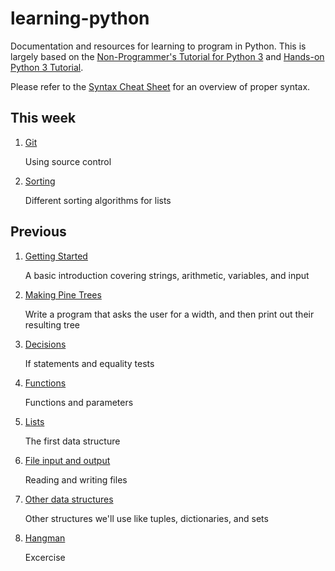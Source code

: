# learning-python

Documentation and resources for learning to program in Python. This is largely based on the [Non-Programmer's Tutorial for Python 3](https://en.wikibooks.org/wiki/Non-Programmer%27s_Tutorial_for_Python_3) and [Hands-on Python 3 Tutorial](http://anh.cs.luc.edu/python/hands-on/3.1/handsonHtml/index.html).

Please refer to the [Syntax Cheat Sheet](./Syntax.md) for an overview of proper syntax.

## This week

1. [Git](./2019-11-25/Git.md)

    Using source control

1. [Sorting](./2019-11-25/Sorting.md)

    Different sorting algorithms for lists

## Previous

1. [Getting Started](./2019-09-09/GettingStarted.md)

    A basic introduction covering strings, arithmetic, variables, and input

1. [Making Pine Trees](./2019-09-16/PineTrees.md)

    Write a program that asks the user for a width, and then print out their resulting tree

1. [Decisions](./2019-09-23/Decisions.md)

    If statements and equality tests

1. [Functions](./2019-09-23/Functions.md)

    Functions and parameters

1. [Lists](./2019-09-30/Lists.md)

    The first data structure

1. [File input and output](./2019-11-04/FileIO.md)

    Reading and writing files

1. [Other data structures](./2019-11-04/DataTypes.md)

    Other structures we'll use like tuples, dictionaries, and sets

1. [Hangman](./2019-11-04/Hangman.md)

    Excercise
